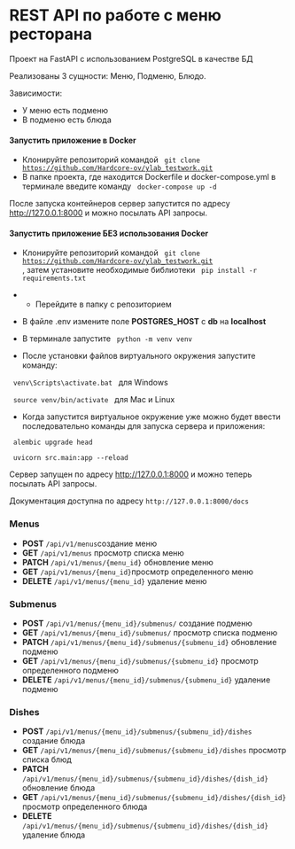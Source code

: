 # REST API по работе с меню ресторана

Проект на FastAPI с использованием PostgreSQL в качестве БД

Реализованы 3 сущности: Меню, Подменю, Блюдо.

Зависимости:
- У меню есть подменю
- В подменю есть блюда


#### Запустить приложение в Docker

- Клонируйте репозиторий командой <code> git clone https://github.com/Hardcore-ov/ylab_testwork.git </code>
- В папке проекта, где находится Dockerfile и docker-compose.yml в терминале введите команду <code> docker-compose up -d </code>

После запуска контейнеров сервер запустится по адресу http://127.0.0.1:8000 и можно посылать API запросы.


#### Запустить приложение БЕЗ использования Docker

- Клонируйте репозиторий командой <code> git clone https://github.com/Hardcore-ov/ylab_testwork.git </code> , затем установите 
необходимые библиотеки <code> pip install -r requirements.txt </code>

- - Перейдите в папку с репозиторием

- В файле .env измените поле **POSTGRES_HOST** с **db** на **localhost**

- В терминале запустите <code> python -m venv venv </code>

- После установки файлов виртуального окружения запустите команду:

<code> venv\Scripts\activate.bat </code> для Windows

<code> source venv/bin/activate </code> для Mac и Linux

- Когда запустится виртуальное окружение уже можно будет ввести последовательно команды для запуска сервера и приложения:

<code> alembic upgrade head </code>

<code> uvicorn src.main:app --reload </code>

Сервер запущен по адресу http://127.0.0.1:8000 и можно теперь посылать API запросы.

Документация доступна по адресу ```http://127.0.0.1:8000/docs```

### Menus
- **POST**   ```/api/v1/menus```создание меню
- **GET** ```/api/v1/menus``` просмотр списка меню
- **PATCH** ```/api/v1/menus/{menu_id}``` обновление меню
- **GET**    ```/api/v1/menus/{menu_id}```просмотр определенного меню
- **DELETE**  ```/api/v1/menus/{menu_id}``` удаление меню

### Submenus
- **POST** ```/api/v1/menus/{menu_id}/submenus/``` создание подменю
- **GET**  ```/api/v1/menus/{menu_id}/submenus/``` просмотр списка подменю
- **PATCH** ```/api/v1/menus/{menu_id}/submenus/{submenu_id}``` обновление подменю
- **GET**  ```/api/v1/menus/{menu_id}/submenus/{submenu_id}``` просмотр определенного подменю
- **DELETE** ```/api/v1/menus/{menu_id}/submenus/{submenu_id}``` удаление подменю

### Dishes
- **POST** ```/api/v1/menus/{menu_id}/submenus/{submenu_id}/dishes``` создание блюда
- **GET**   ```/api/v1/menus/{menu_id}/submenus/{submenu_id}/dishes``` просмотр списка блюд
- **PATCH** ```/api/v1/menus/{menu_id}/submenus/{submenu_id}/dishes/{dish_id}``` обновление блюда
- **GET**   ```/api/v1/menus/{menu_id}/submenus/{submenu_id}/dishes/{dish_id}``` просмотр определенного блюда
- **DELETE** ```/api/v1/menus/{menu_id}/submenus/{submenu_id}/dishes/{dish_id}``` удаление блюда